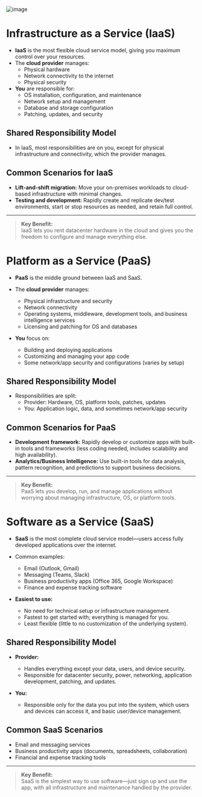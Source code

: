 ![image](https://github.com/user-attachments/assets/f7f94f1c-3ab8-4522-a89d-304488ebf321)



# Infrastructure as a Service (IaaS)

- **IaaS** is the most flexible cloud service model, giving you maximum control over your resources.
- The **cloud provider** manages:
    - Physical hardware
    - Network connectivity to the internet
    - Physical security
- **You** are responsible for:
    - OS installation, configuration, and maintenance
    - Network setup and management
    - Database and storage configuration
    - Patching, updates, and security

## Shared Responsibility Model

- In IaaS, most responsibilities are on you, except for physical infrastructure and connectivity, which the provider manages.

## Common Scenarios for IaaS

- **Lift-and-shift migration:** Move your on-premises workloads to cloud-based infrastructure with minimal changes.
- **Testing and development:** Rapidly create and replicate dev/test environments, start or stop resources as needed, and retain full control.

---

> **Key Benefit:**  
> IaaS lets you rent datacenter hardware in the cloud and gives you the freedom to configure and manage everything else.



# Platform as a Service (PaaS)

- **PaaS** is the middle ground between IaaS and SaaS.
- The **cloud provider** manages:
    - Physical infrastructure and security
    - Network connectivity
    - Operating systems, middleware, development tools, and business intelligence services
    - Licensing and patching for OS and databases

- **You** focus on:
    - Building and deploying applications
    - Customizing and managing your app code
    - Some network/app security and configurations (varies by setup)

## Shared Responsibility Model

- Responsibilities are split:
    - Provider: Hardware, OS, platform tools, patches, updates
    - You: Application logic, data, and sometimes network/app security

## Common Scenarios for PaaS

- **Development framework:** Rapidly develop or customize apps with built-in tools and frameworks (less coding needed, includes scalability and high availability).
- **Analytics/Business Intelligence:** Use built-in tools for data analysis, pattern recognition, and predictions to support business decisions.

---

> **Key Benefit:**  
> PaaS lets you develop, run, and manage applications without worrying about managing infrastructure, OS, or platform tools.


# Software as a Service (SaaS)

- **SaaS** is the most complete cloud service model—users access fully developed applications over the internet.
- Common examples:  
    - Email (Outlook, Gmail)  
    - Messaging (Teams, Slack)  
    - Business productivity apps (Office 365, Google Workspace)  
    - Finance and expense tracking software

- **Easiest to use:**  
    - No need for technical setup or infrastructure management.
    - Fastest to get started with; everything is managed for you.
    - Least flexible (little to no customization of the underlying system).

## Shared Responsibility Model

- **Provider:**  
    - Handles everything except your data, users, and device security.
    - Responsible for datacenter security, power, networking, application development, patching, and updates.

- **You:**  
    - Responsible only for the data you put into the system, which users and devices can access it, and basic user/device management.

## Common SaaS Scenarios

- Email and messaging services
- Business productivity apps (documents, spreadsheets, collaboration)
- Financial and expense tracking tools

---

> **Key Benefit:**  
> SaaS is the simplest way to use software—just sign up and use the app, with all infrastructure and maintenance handled by the provider.



